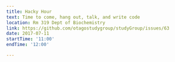 ```yaml
---
title: Hacky Hour 
text: Time to come, hang out, talk, and write code 
location: Rm 319 Dept of Biochemistry
link: https://github.com/otagostudygroup/studyGroup/issues/63
date: 2017-07-11
startTime: '11:00'
endTime: '12:00'

---
```


